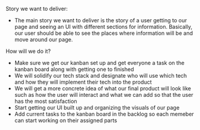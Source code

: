 Story we want to deliver:
- The main story we want to deliver is the story of a user getting to our page and seeing an UI with different sections for information. Basically, our user should be able to see the places where information will be and move around our page.

How will we do it?
- Make sure we get our kanban set up and get everyone a task on the kanban board along with getting one to finished
- We will solidify our tech stack and designate who will use which tech and how they will implement their tech into the product
- We will get a more concrete idea of what our final product will look like such as how the user will interact and what we can add so that the user has the most satisfaction
- Start getting our UI built up and organizing the visuals of our page
- Add current tasks to the kanban board in the backlog so each memeber can start working on their assigned parts
